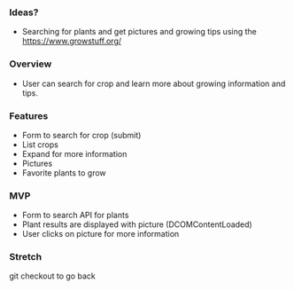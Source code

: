 ### Ideas?
* Searching for plants and get pictures and growing tips using the https://www.growstuff.org/

### Overview
* User can search for crop and learn more about growing information and tips.

### Features
* Form to search for crop (submit)
* List crops 
* Expand for more information
* Pictures
* Favorite plants to grow

### MVP
* Form to search API for plants
* Plant results are displayed with picture (DCOMContentLoaded)
* User clicks on picture for more information

### Stretch

git checkout to go back